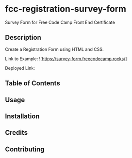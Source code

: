 # fcc-registration-survey-form
Survey Form for Free Code Camp Front End Certificate

## Description
Create a Registration Form using HTML and CSS.

Link to Example:
![https://survey-form.freecodecamp.rocks/]

Deployed Link:

## Table of Contents

## Usage

## Installation

## Credits

## Contributing



